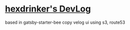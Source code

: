# [hexdrinker's DevLog](https://hexdrinker.dev)

based in gatsby-starter-bee
copy velog ui
using s3, route53
